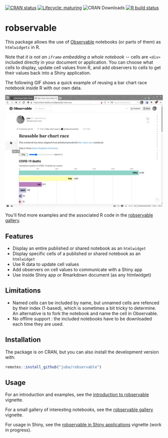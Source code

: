  <!-- badges: start -->
 [![CRAN status](https://www.r-pkg.org/badges/version/robservable)](https://CRAN.R-project.org/package=robservable)
 [![Lifecycle: maturing](https://img.shields.io/badge/lifecycle-maturing-blue.svg)](https://www.tidyverse.org/lifecycle/#maturing)
 ![CRAN Downloads](http://cranlogs.r-pkg.org/badges/last-month/robservable)
  [![R build status](https://github.com/juba/robservable/workflows/R-CMD-check/badge.svg)](https://github.com/juba/robservable/actions)
  <!-- badges: end -->

# robservable

This package allows the use of [Observable](https://observablehq.com/) notebooks (or parts of them) as `htmlwidgets` in R.

Note that *it is not an `iframe` embedding a whole notebook* -- cells are `<div>` included directly in your document or application.  You can choose what cells to display, update cell values from R, and add observers to cells to get their values back into a Shiny application.

The following GIF shows a quick example of reusing a bar chart race notebook inside R with our own data.

![example](https://raw.githubusercontent.com/juba/robservable/master/resources/screencast_0.2.gif)

You'll find more examples and the associated R code in the [robservable gallery](https://juba.github.io/robservable/articles/gallery.html).

## Features

- Display an entire published or shared notebook as an `htmlwidget`
- Display specific cells of a published or shared notebook as an `htmlwidget`
- Use R data to update cell values
- Add observers on cell values to communicate with a Shiny app
- Use inside Shiny app or Rmarkdown document (as any htmlwidget)

## Limitations

- Named cells can be included by name, but unnamed cells are refenced by their index (1-based), which is sometimes a bit tricky to determine. An alternative is to fork the notebook and name the cell in Observable.
- No offline support : the included notebooks have to be downloaded each time they are
used.

## Installation

The package is on CRAN, but you can also install the development version with:

```r
remotes::install_github("juba/robservable")
```

## Usage

For an introduction and examples, see the [introduction to robservable](https://juba.github.io/robservable/articles/introduction.html) vignette.

For a small gallery of interesting notebooks, see the [robservable gallery](https://juba.github.io/robservable/articles/gallery.html) vignette.

For usage in Shiny, see the [robservable in Shiny applications](https://juba.github.io/robservable/articles/shiny.html) vignette (work in progress).


